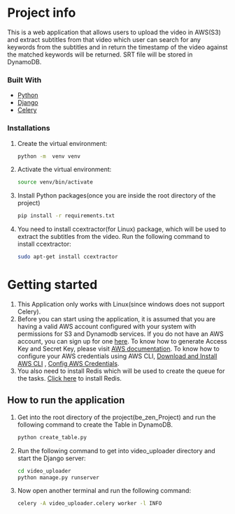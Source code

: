 # Project info 
This is a web application that allows users to upload the video in AWS(S3) and extract subtitles from that video which
user can search for any keywords from  the subtitles and 
in return the timestamp of the video against the matched keywords will be returned.
SRT file will be stored in DynamoDB.
### Built With

* [Python](https://www.python.org/)
* [Django](https://www.djangoproject.com/)
* [Celery](https://docs.celeryq.dev/en/stable/getting-started/introduction.html)


### Installations

1. Create the virtual environment:
   ```sh
   python -m  venv venv
   ```
2. Activate the virtual environment:
    ```sh
    source venv/bin/activate
    ```
3. Install Python packages(once you are inside the root directory of the project)
   ```sh
   pip install -r requirements.txt
4. You need to install ccextractor(for Linux) package, which will be used to extract the subtitles from the video.
 Run the following command to install ccextractor:
   ```sh
   sudo apt-get install ccextractor
    ```
# Getting started

1. This Application only works with Linux(since windows does not support Celery). 
2. Before you can start using the application, it is assumed that you are having a 
valid AWS account configured with your system with permissions for S3 and Dynamodb services.
If you do not have an AWS account, you can sign up for one [here](https://aws.amazon.com/free/).
To know how to generate Access Key and Secret Key, please visit 
[AWS documentation](https://docs.aws.amazon.com/powershell/latest/userguide/pstools-appendix-sign-up.html).
To know how to configure your AWS credentials using AWS CLI, 
[Download and Install AWS CLI](https://docs.aws.amazon.com/cli/latest/userguide/getting-started-install.html)
, [Config AWS Credentials](https://docs.aws.amazon.com/cli/latest/userguide/cli-configure-files.html).
3. You also need to install Redis which will be used to create the queue for the tasks.
   [Click here](https://redis.io/docs/getting-started/installation/install-redis-on-linux/) to install Redis.

## How to run the application
1. Get into the root directory of the project(be_zen_Project) and run the following command to
  create the Table in DynamoDB.
    ```sh
    python create_table.py
    ```
2. Run the following command to get into video_uploader directory and start the Django server:
    ```sh
    cd video_uploader 
    python manage.py runserver
    ```
3. Now open another terminal and run the following command:
    ```sh
    celery -A video_uploader.celery worker -l INFO
    ```
